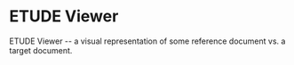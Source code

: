 # ETUDE Viewer
ETUDE Viewer -- a visual representation of some reference document vs. a target document.

